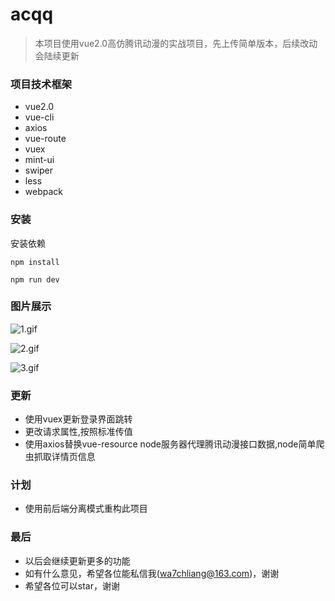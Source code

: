 # acqq

> 本项目使用vue2.0高仿腾讯动漫的实战项目，先上传简单版本，后续改动会陆续更新

### 项目技术框架
* vue2.0
* vue-cli
* axios
* vue-route
* vuex
* mint-ui
* swiper
* less
* webpack

### 安装

安装依赖
```
npm install
```

```
npm run dev
```


### 图片展示

![1.gif](https://github.com/wa7chliang/acqq/blob/master/gitimg/show01.gif)

![2.gif](https://github.com/wa7chliang/acqq/blob/master/gitimg/show02.gif)

![3.gif](https://github.com/wa7chliang/acqq/blob/master/gitimg/show03.gif)

### 更新

* 使用vuex更新登录界面跳转
* 更改请求属性,按照标准传值
* 使用axios替换vue-resource node服务器代理腾讯动漫接口数据,node简单爬虫抓取详情页信息

### 计划
* 使用前后端分离模式重构此项目

### 最后

* 以后会继续更新更多的功能
* 如有什么意见，希望各位能私信我(wa7chliang@163.com)，谢谢
* 希望各位可以star，谢谢
